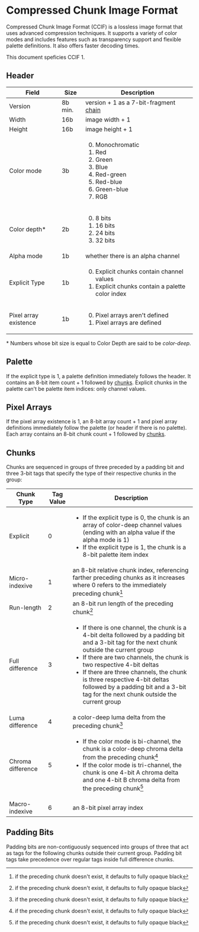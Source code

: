 # Compressed Chunk Image Format

Compressed Chunk Image Format (CCIF) is a lossless image format that uses advanced compression techniques. It supports a variety of color modes and includes features such as transparency support and flexible palette definitions. It also offers faster decoding times.

This document speficies CCIF 1.

## Header

Field                 |Size   |Description
----------------------|-------|-----------
Version               |8b min.|version + 1 as a 7-bit-fragment [chain](https://github.com/ghoomy/universe/blob/main/computer%20science/chain.md)
Width                 |16b    |image width + 1
Height                |16b    |image height + 1
Color mode            |3b     |<ol start="0"><li>Monochromatic<li>Red<li>Green<li>Blue<li>Red-green<li>Red-blue<li>Green-blue<li>RGB
Color depth*          |2b     |<ol start="0"><li>8 bits<li>16 bits<li>24 bits<li>32 bits
Alpha mode            |1b     |whether there is an alpha channel
Explicit Type         |1b     |<ol start="0"><li>Explicit chunks contain channel values<li>Explicit chunks contain a palette color index
Pixel array existence |1b     |<ol start="0"><li>Pixel arrays aren't defined<li>Pixel arrays are defined

\* Numbers whose bit size is equal to Color Depth are said to be *color-deep*.

## Palette

If the explicit type is 1, a palette definition immediately follows the header. It contains an 8-bit item count + 1 followed by [chunks](#chunks). Explicit chunks in the palette can't be palette item indices: only channel values.

## Pixel Arrays

If the pixel array existence is 1, an 8-bit array count + 1 and pixel array definitions immediately follow the palette (or header if there is no palette). Each array contains an 8-bit chunk count + 1 followed by [chunks](#chunks).

## Chunks

Chunks are sequenced in groups of three preceded by a padding bit and three 3-bit tags that specify the type of their respective chunks in the group:

Chunk Type       |Tag Value|Description
-----------------|---------|-----------
Explicit         |0        |<ul><li>If the explicit type is 0, the chunk is an array of color-deep channel values (ending with an alpha value if the alpha mode is 1)<li>If the explicit type is 1, the chunk is a 8-bit palette item index
Micro-indexive   |1        |an 8-bit relative chunk index, referencing farther preceding chunks as it increases where 0 refers to the immediately preceding chunk[^preceding]
Run-length       |2        |an 8-bit run length of the preceding chunk[^preceding]
Full difference  |3        |<ul><li>If there is one channel, the chunk is a 4-bit delta followed by a padding bit and a 3-bit tag for the next chunk outside the current group<li>If there are two channels, the chunk is two respective 4-bit deltas<li>If there are three channels, the chunk is three respective 4-bit deltas followed by a padding bit and a 3-bit tag for the next chunk outside the current group
Luma difference  |4        |a color-deep luma delta from the preceding chunk[^preceding]
Chroma difference|5        |<ul><li>If the color mode is bi-channel, the chunk is a color-deep chroma delta from the preceding chunk[^preceding]<li>If the color mode is tri-channel, the chunk is one 4-bit A chroma delta and one 4-bit B chroma delta from the preceding chunk[^preceding]
Macro-indexive   |6        |an 8-bit pixel array index

[^preceding]: if the preceding chunk doesn't exist, it defaults to fully opaque black

## Padding Bits

Padding bits are non-contiguously sequenced into groups of three that act as tags for the following chunks outside their current group. Padding bit tags take precedence over regular tags inside full difference chunks.
